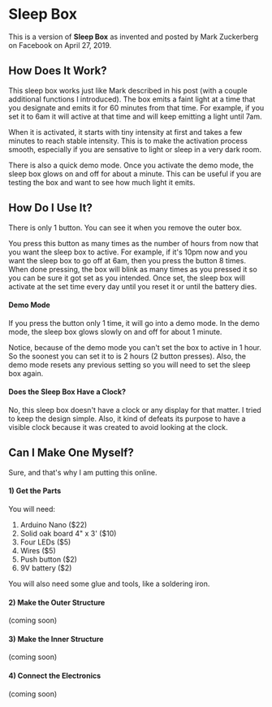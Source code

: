 # Sleep Box #

This is a version of **Sleep Box** as invented and posted by Mark Zuckerberg on Facebook on April 27, 2019. 

## How Does It Work? ##

This sleep box works just like Mark described in his post (with a couple additional functions I introduced). The box emits a faint light at a time that you designate and emits it for 60 minutes from that time. For example, if you set it to 6am it will active at that time and will keep emitting a light until 7am.

When it is activated, it starts with tiny intensity at first and takes a few minutes to reach stable intensity. This is to make the activation process smooth, especially if you are sensative to light or sleep in a very dark room. 

There is also a quick demo mode. Once you activate the demo mode, the sleep box glows on and off for about a minute. This can be useful if you are testing the box and want to see how much light it emits.

## How Do I Use It? ##

There is only 1 button. You can see it when you remove the outer box. 

You press this button as many times as the number of hours from now that you want the sleep box to active. For example, if it's 10pm now and you want the sleep box to go off at 6am, then you press the button 8 times. When done pressing, the box will blink as many times as you pressed it so you can be sure it got set as you intended. Once set, the sleep box will activate at the set time every day until you reset it or until the battery dies.

#### Demo Mode ####

If you press the button only 1 time, it will go into a demo mode. In the demo mode, the sleep box glows slowly on and off for about 1 minute. 

Notice, because of the demo mode you can't set the box to active in 1 hour. So the soonest you can set it to is 2 hours (2 button presses). Also, the demo mode resets any previous setting so you will need to set the sleep box again.

#### Does the Sleep Box Have a Clock? ####

No, this sleep box doesn't have a clock or any display for that matter. I tried to keep the design simple. Also, it kind of defeats its purpose to have a visible clock because it was created to avoid looking at the clock.

## Can I Make One Myself? ##

Sure, and that's why I am putting this online. 

#### 1) Get the Parts ####

You will need:

1. Arduino Nano ($22)
2. Solid oak board 4" x 3' ($10)
3. Four LEDs ($5)
4. Wires ($5)
5. Push button ($2)
6. 9V battery ($2)

You will also need some glue and tools, like a soldering iron.

#### 2) Make the Outer Structure ####

(coming soon)

#### 3) Make the Inner Structure ####

(coming soon)

#### 4) Connect the Electronics ####

(coming soon)
